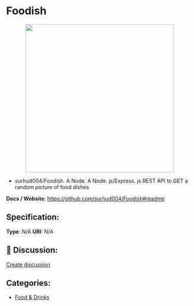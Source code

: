 # Foodish
<p align="center">
    <img width="400" src="https://raw.githubusercontent.com/apis-list/apis-list/apis/foodish/logo_256x256.png" />
</p>

- surhud004/Foodish.  A Node. A Node. js/Express. js REST API to GET a random picture of food dishes

**Docs / Website**: https://github.com/surhud004/Foodish#readme

## Specification:
**Type**:  N/A 
**URI**:  N/A 

## 💬 Discussion:
[Create discussion](link)

## Categories:
- [Food & Drinks](https://github.com/apis-list/apis-list#food-and-drinks)





